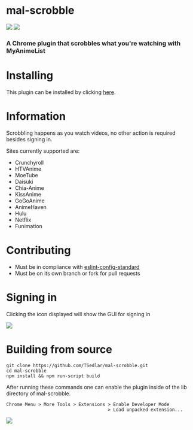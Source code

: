 # mal-scrobble
![](https://img.shields.io/github/license/mashape/apistatus.svg)
![](https://travis-ci.org/TSedlar/mal-scrobble.svg)

### A Chrome plugin that scrobbles what you're watching with MyAnimeList

# Installing
This plugin can be installed by clicking [here](https://chrome.google.com/webstore/detail/mal-scrobble/njndiiinbnllinmdoifoffmkfgkflffp).

# Information

Scrobbling happens as you watch videos, no other action is required besides signing in.

Sites currently supported are:
* Crunchyroll
* HTVAnime
* MoeTube
* Daisuki
* Chia-Anime
* KissAnime
* GoGoAnime
* AnimeHaven
* Hulu
* Netflix
* Funimation

# Contributing
* Must be in compliance with [eslint-config-standard](https://github.com/feross/eslint-config-standard)
* Must be on its own branch or fork for pull requests

# Signing in
Clicking the icon displayed will show the GUI for signing in

![](https://i.imgur.com/rZEKNgp.png)

# Building from source
```
git clone https://github.com/TSedlar/mal-scrobble.git
cd mal-scrobble
npm install && npm run-script build
```
After running these commands one can enable the plugin inside of the lib directory of mal-scrobble.
```
Chrome Menu > More Tools > Extensions > Enable Developer Mode
                                      > Load unpacked extension...
```
![](https://i.imgur.com/HnTf2Tv.png)
